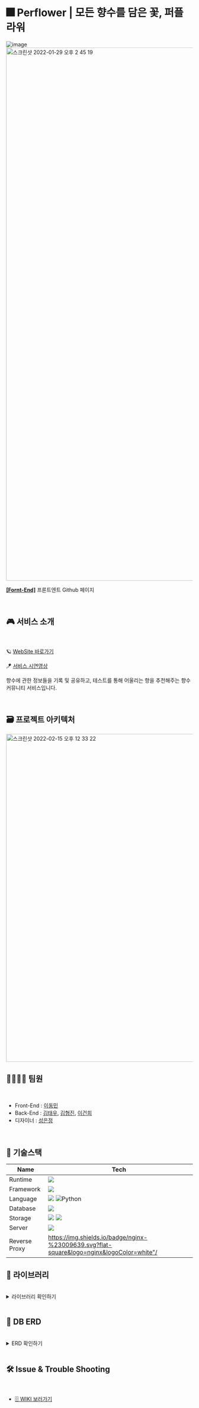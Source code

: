 # 🎆 Perflower | 모든 향수를 담은 꽃, 퍼플라워

![image](https://user-images.githubusercontent.com/57748284/151649309-14013d13-8312-46dd-8edf-455e574405d3.png)
<img width="1437" alt="스크린샷 2022-01-29 오후 2 45 19" src="https://user-images.githubusercontent.com/57748284/151649197-6a817aca-2cd3-40fc-a68d-0d00c4d96753.png">

[**[Fornt-End]**]() 프론트엔트 Github 페이지

<br/>

## 🎮 서비스 소개

<br/>

🪐 [WebSite 바로가기](https://perflower.co.kr/)

🪁 [서비스 시연영상](https://www.youtube.com/watch?v=Qsn-HQOLLU8)

향수에 관한 정보들을 기록 및 공유하고, 테스트를 통해 어울리는 향을 추천해주는 향수 커뮤니티 서비스입니다.

<br/>

## 🗃 프로젝트 아키텍처

<img width="884" alt="스크린샷 2022-02-15 오후 12 33 22" src="https://user-images.githubusercontent.com/57748284/154012325-88ab3f60-a5ba-420c-b4ac-71c8d92bba06.png">

<br/>

## 👨‍👨‍👦‍👦 팀원

<br/>

- Front-End : [이동민](https://github.com/leedmeen)
- Back-End : [김태우](https://github.com/4pril91), [김형진](https://github.com/KIMHYEONGJIN5925), [이건희](https://github.com/IsthisLee)
- 디자이너 : [성은정](https://www.behance.net/eunjoemeee886c)

<br/>

## 📨 기술스택

| Name          | Tech                                                                                                                                                      |
| ------------- | --------------------------------------------------------------------------------------------------------------------------------------------------------- |
| Runtime       | <img src="https://img.shields.io/badge/Node.js-339933?style=flat-square&logo=Node.js&logoColor=white"/>                                                   |
| Framework     | <img src="https://img.shields.io/badge/Express-000000?style=flat-square&logo=Express&logoColor=white"/>                                                   |
| Language      | <img src="https://img.shields.io/badge/JavaScript-F7DF1E?style=flat-square&logo=JavaScript&logoColor=white"/> <img alt="Python" src ="https://img.shields.io/badge/Python-3776AB.svg?&style=flat-square&logo=Python&logoColor=white"/>                                            |
| Database      | <img src="https://img.shields.io/badge/MySQL-4479A1?style=flat-square&logo=MySQL&logoColor=white"/>                                                       |
| Storage       | <img src="https://img.shields.io/badge/AWS S3-FF9900?style=flat-square"/> <img src="https://img.shields.io/badge/AWS RDS-FF9900?style=flat-square"/>      |
| Server        | <img src = "https://img.shields.io/badge/AWS EC2-FF9900?style=flat-square"/> 
| Reverse Proxy | <https://img.shields.io/badge/nginx-%23009639.svg?flat-square&logo=nginx&logoColor=white"/> |                                                 

## 📔 라이브러리

<br/>

<details markdown ="1">
<summary>라이브러리 확인하기</summary>
<br/>

| Package            | Version   | Description                                                                 |
| ------------------ | --------- | --------------------------------------------------------------------------- |
| bcrypt             | ^5.0.1    | bcrypt JWT 토큰 암호화                                                      |
| cors               | ^2.8.5    | cors 핸들링 - cors 해결을 위한 응답 헤더를 쉽게 추가(request resource 제한) |
| dotenv             | ^10.0.0   | 환경변수 핸들링                                                             |
| jsonwebtoken       | ^8.5.1    | 로그인 시 JWT 발급                                                          |
| passport           | ^0.5.2    | 소셜로그인                                                                  |
| nodemon            | ^2.0.15   | 파일 수정시 자동으로 서버를 재시작                                          |
| multer             | ^1.4.4    | 이미지 데이터(멀티파트 형식 데이터) 처리                                    |
| multer-s3          | ^2.10.0   | S3에 이미지 업로드                                                          |
| aws-sdk            | ^2.1057.0 | node.js에서 AWS를 사용                                                      |
| express-session    | ^1.17.2   | 세션 사용                                                                   |
| nodemailer         | ^6.7.2    | 메일 전송                                                                   |
| sequelize          | ^6.12.4   | MySQL ORM                                                                   |
| csvtojson          | ^2.0.10   | csv 문서 json 변환                                                          |
| express-rate-limit | ^6.2.0    | 트래픽 제한                                                                 |

</details>

<br/>

## 💾 DB ERD

<br/>

<details markdown ="1">
<summary>ERD 확인하기</summary>
<br/>
<p align="center"><img width="638" alt="스크린샷 2022-01-28 오후 2 10 46" src="https://user-images.githubusercontent.com/57748284/151490856-c7b06c69-65c6-44f5-b281-983e2dffa0b2.png"></p>
</details>

<br/>

## 🛠 Issue & Trouble Shooting

<br/>

- [🗄 WIKI 보러가기](https://github.com/perflower/perflower-BE/wiki)
  <br/>
